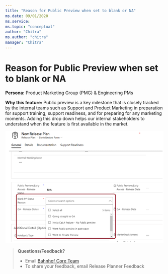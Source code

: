 ```yaml
---
title: "Reason for Public Preview when set to blank or NA"
ms.date: 09/01/2020
ms.service: 
ms.topic: "conceptual"
author: "Chitra"
ms.author: "chitra"
manager: "Chitra"
---
```


# Reason for Public Preview when set to blank or NA


**Persona:** Product Marketing Group (PMG) & Engineering PMs

**Why this feature:**
Public preview is a key milestone that is closely tracked by the internal teams such as Support and Product Marketing in preparation for support training, support readiness, and for preparing for any marketing moments. Adding this drop down helps our internal stakeholders to understand when the feature is first available in the market. 


![Step two](media/Image6.png "Step two")

>
>  **Questions/Feedback?**
>
> - Email [Bahnhof Core Team]( bahnhofcoreteam@microsoft.com) 
> - To share your feedback, email Release Planner Feedback
> 
